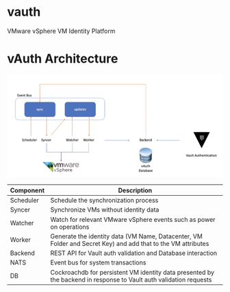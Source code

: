 # vauth
VMware vSphere VM Identity Platform

# vAuth Architecture

![](./vAuth_Architecture.png)

|Component|Description|
|---------|-----------|
| Scheduler| Schedule the synchronization process |
| Syncer   | Synchronize VMs without identity data|
| Watcher | Watch for relevant VMware vSphere events such as power on operations |
| Worker | Generate the identity data (VM Name, Datacenter, VM Folder and Secret Key) and add that to the VM attributes|
| Backend | REST API for Vault auth validation and Database interaction |
| NATS | Event bus for system transactions |
| DB | Cockroachdb for persistent VM identity data presented by the backend in response to Vault auth validation requests |

